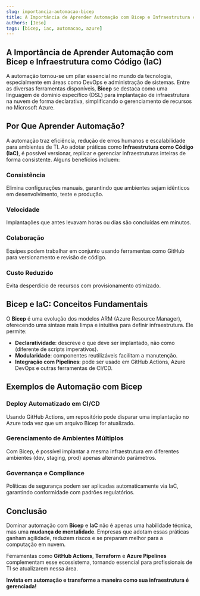 ```yaml
---
slug: importancia-automacao-bicep
title: A Importância de Aprender Automação com Bicep e Infraestrutura como Código (IaC)
authors: [Ieso]
tags: [bicep, iac, automacao, azure]
---
```


## A Importância de Aprender Automação com Bicep e Infraestrutura como Código (IaC)

A automação tornou-se um pilar essencial no mundo da tecnologia, especialmente em áreas como DevOps e administração de sistemas. Entre as diversas ferramentas disponíveis, **Bicep** se destaca como uma linguagem de domínio específico (DSL) para implantação de infraestrutura na nuvem de forma declarativa, simplificando o gerenciamento de recursos no Microsoft Azure.

## Por Que Aprender Automação?

A automação traz eficiência, redução de erros humanos e escalabilidade para ambientes de TI. Ao adotar práticas como **Infraestrutura como Código (IaC)**, é possível versionar, replicar e gerenciar infraestruturas inteiras de forma consistente. Alguns benefícios incluem:

### Consistência
Elimina configurações manuais, garantindo que ambientes sejam idênticos em desenvolvimento, teste e produção.

### Velocidade
Implantações que antes levavam horas ou dias são concluídas em minutos.

### Colaboração
Equipes podem trabalhar em conjunto usando ferramentas como GitHub para versionamento e revisão de código.

### Custo Reduzido
Evita desperdício de recursos com provisionamento otimizado.

## Bicep e IaC: Conceitos Fundamentais

O **Bicep** é uma evolução dos modelos ARM (Azure Resource Manager), oferecendo uma sintaxe mais limpa e intuitiva para definir infraestrutura. Ele permite:

- **Declaratividade**: descreve o que deve ser implantado, não como (diferente de scripts imperativos).
- **Modularidade**: componentes reutilizáveis facilitam a manutenção.
- **Integração com Pipelines**: pode ser usado em GitHub Actions, Azure DevOps e outras ferramentas de CI/CD.

## Exemplos de Automação com Bicep

### Deploy Automatizado em CI/CD

Usando GitHub Actions, um repositório pode disparar uma implantação no Azure toda vez que um arquivo Bicep for atualizado.

### Gerenciamento de Ambientes Múltiplos

Com Bicep, é possível implantar a mesma infraestrutura em diferentes ambientes (dev, staging, prod) apenas alterando parâmetros.

### Governança e Compliance

Políticas de segurança podem ser aplicadas automaticamente via IaC, garantindo conformidade com padrões regulatórios.

## Conclusão

Dominar automação com **Bicep** e **IaC** não é apenas uma habilidade técnica, mas uma **mudança de mentalidade**. Empresas que adotam essas práticas ganham agilidade, reduzem riscos e se preparam melhor para a computação em nuvem.

Ferramentas como **GitHub Actions**, **Terraform** e **Azure Pipelines** complementam esse ecossistema, tornando essencial para profissionais de TI se atualizarem nessa área.

**Invista em automação e transforme a maneira como sua infraestrutura é gerenciada!**